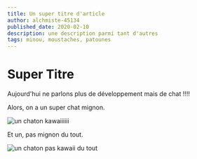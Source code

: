 ```yaml
---
title: Un super titre d'article 
author: alchmiste-45134 
published_date: 2020-02-10 
description: une description parmi tant d'autres
tags: minou, moustaches, patounes
---
```


# Super Titre

Aujourd'hui ne parlons plus de développement mais de chat !!!!

Alors, on a un super chat mignon.

![un chaton kawaiiiiii](https://i.ytimg.com/vi/M1fDs5eeEUM/maxresdefault.jpg)

Et un, pas mignon du tout.

![un chaton pas kawaii du tout](https://pbs.twimg.com/media/DYLuNt2UQAEqaOs.jpg)
